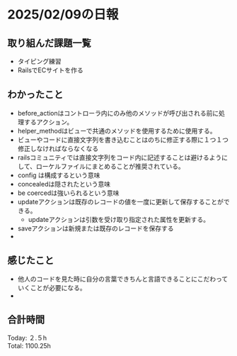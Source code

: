 # 2025/02/09の日報
## 取り組んだ課題一覧
* タイピング練習
*  RailsでECサイトを作る
## わかったこと
* before_actionはコントローラ内にのみ他のメソッドが呼び出される前に処理するアクション。
* helper_methodはビューで共通のメソッドを使用するために使用する。
* ビューやコードに直接文字列を書き込むことはのちに修正する際に１つ１つ修正しなければならなくなる
* railsコミュニティでは直接文字列をコード内に記述することは避けるようにして、ローケルファイルにまとめることが推奨されている。
*  config は構成するという意味
* concealedは隠されたという意味
* be coercedは強いられるという意味
* updateアクションは既存のレコードの値を一度に更新して保存することができる。
  *  updateアクションは引数を受け取り指定された属性を更新する。 
* saveアクションは新規または既存のレコードを保存する
*   
## 感じたこと
* 他人のコードを見た時に自分の言葉できちんと言語できることにこだわっていくことが必要になる。
* 
## 合計時間 
Today: ２.５h<br>
Total: 1100.25h
